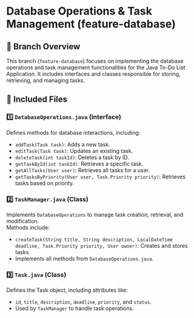 # Database Operations & Task Management (feature-database)

## 📌 Branch Overview

This branch (`feature-database`) focuses on implementing the database operations and task management functionalities for the Java To-Do List Application. It includes interfaces and classes responsible for storing, retrieving, and managing tasks.

## 📂 Included Files

### 1️⃣ `DatabaseOperations.java` (Interface)

Defines methods for database interactions, including:
- `addTask(Task task)`: Adds a new task.
- `editTask(Task task)`: Updates an existing task.
- `deleteTask(int taskId)`: Deletes a task by ID.
- `getTaskById(int taskId)`: Retrieves a specific task.
- `getAllTasks(User user)`: Retrieves all tasks for a user.
- `getTasksByPriority(User user, Task.Priority priority)`: Retrieves tasks based on priority.

### 2️⃣ `TaskManager.java` (Class)

Implements `DatabaseOperations` to manage task creation, retrieval, and modification.  
Methods include:
- `createTask(String title, String description, LocalDateTime deadline, Task.Priority priority, User owner)`: Creates and stores tasks.
- Implements all methods from `DatabaseOperations.java`.

### 3️⃣ `Task.java` (Class)

Defines the Task object, including attributes like:
- `id`, `title`, `description`, `deadline`, `priority`, and `status`.
- Used by `TaskManager` to handle task operations.

